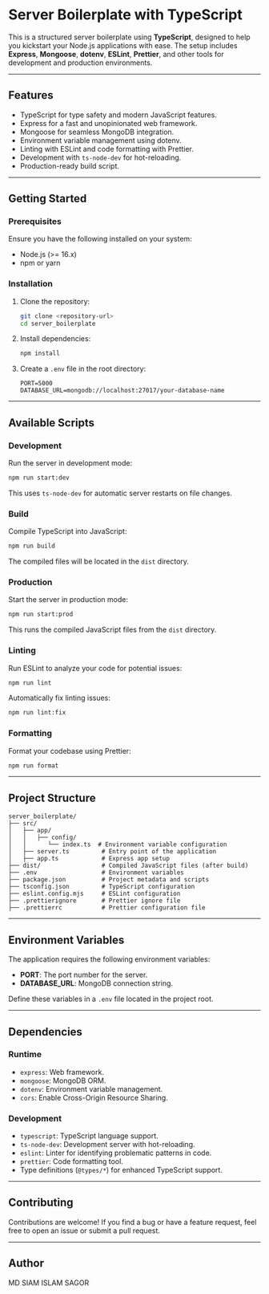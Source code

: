 # Server Boilerplate with TypeScript

This is a structured server boilerplate using **TypeScript**, designed to help you kickstart your Node.js applications with ease. The setup includes **Express**, **Mongoose**, **dotenv**, **ESLint**, **Prettier**, and other tools for development and production environments.

---

## Features

- TypeScript for type safety and modern JavaScript features.
- Express for a fast and unopinionated web framework.
- Mongoose for seamless MongoDB integration.
- Environment variable management using dotenv.
- Linting with ESLint and code formatting with Prettier.
- Development with `ts-node-dev` for hot-reloading.
- Production-ready build script.

---

## Getting Started

### Prerequisites

Ensure you have the following installed on your system:

- Node.js (>= 16.x)
- npm or yarn

### Installation

1. Clone the repository:

   ```bash
   git clone <repository-url>
   cd server_boilerplate
   ```

2. Install dependencies:

   ```bash
   npm install
   ```

3. Create a `.env` file in the root directory:

   ```env
   PORT=5000
   DATABASE_URL=mongodb://localhost:27017/your-database-name
   ```

---

## Available Scripts

### Development

Run the server in development mode:

```bash
npm run start:dev
```

This uses `ts-node-dev` for automatic server restarts on file changes.

### Build

Compile TypeScript into JavaScript:

```bash
npm run build
```

The compiled files will be located in the `dist` directory.

### Production

Start the server in production mode:

```bash
npm run start:prod
```

This runs the compiled JavaScript files from the `dist` directory.

### Linting

Run ESLint to analyze your code for potential issues:

```bash
npm run lint
```

Automatically fix linting issues:

```bash
npm run lint:fix
```

### Formatting

Format your codebase using Prettier:

```bash
npm run format
```

---

## Project Structure

```
server_boilerplate/
├── src/
│   ├── app/
│   │   ├── config/
│   │      └── index.ts  # Environment variable configuration
│   ├── server.ts         # Entry point of the application
│   ├── app.ts            # Express app setup
├── dist/                 # Compiled JavaScript files (after build)
├── .env                  # Environment variables
├── package.json          # Project metadata and scripts
├── tsconfig.json         # TypeScript configuration
├── eslint.config.mjs     # ESLint configuration
├── .prettierignore       # Prettier ignore file
├── .prettierrc           # Prettier configuration file
```

---

## Environment Variables

The application requires the following environment variables:

- **PORT**: The port number for the server.
- **DATABASE_URL**: MongoDB connection string.

Define these variables in a `.env` file located in the project root.

---

## Dependencies

### Runtime

- `express`: Web framework.
- `mongoose`: MongoDB ORM.
- `dotenv`: Environment variable management.
- `cors`: Enable Cross-Origin Resource Sharing.

### Development

- `typescript`: TypeScript language support.
- `ts-node-dev`: Development server with hot-reloading.
- `eslint`: Linter for identifying problematic patterns in code.
- `prettier`: Code formatting tool.
- Type definitions (`@types/*`) for enhanced TypeScript support.

---

## Contributing

Contributions are welcome! If you find a bug or have a feature request, feel free to open an issue or submit a pull request.

---

## Author

MD SIAM ISLAM SAGOR
